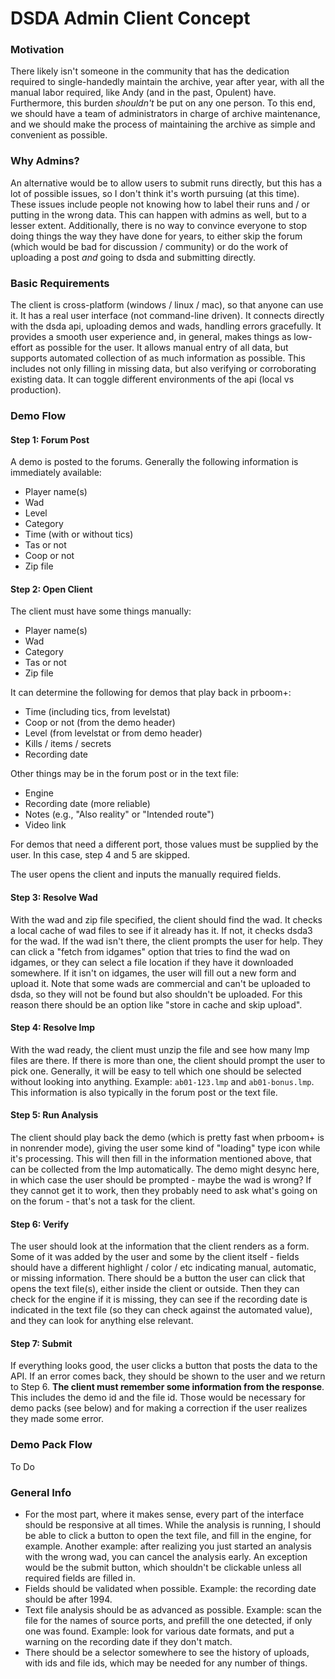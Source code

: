 # DSDA Admin Client Concept

### Motivation
There likely isn't someone in the community that has the dedication required to single-handedly maintain the archive, year after year, with all the manual labor required, like Andy (and in the past, Opulent) have. Furthermore, this burden *shouldn't* be put on any one person. To this end, we should have a team of administrators in charge of archive maintenance, and we should make the process of maintaining the archive as simple and convenient as possible.

### Why Admins?
An alternative would be to allow users to submit runs directly, but this has a lot of possible issues, so I don't think it's worth pursuing (at this time). These issues include people not knowing how to label their runs and / or putting in the wrong data. This can happen with admins as well, but to a lesser extent. Additionally, there is no way to convince everyone to stop doing things the way they have done for years, to either skip the forum (which would be bad for discussion / community) or do the work of uploading a post *and* going to dsda and submitting directly.

### Basic Requirements
The client is cross-platform (windows / linux / mac), so that anyone can use it. It has a real user interface (not command-line driven). It connects directly with the dsda api, uploading demos and wads, handling errors gracefully. It provides a smooth user experience and, in general, makes things as low-effort as possible for the user. It allows manual entry of all data, but supports automated collection of as much information as possible. This includes not only filling in missing data, but also verifying or corroborating existing data. It can toggle different environments of the api (local vs production).

### Demo Flow

#### Step 1: Forum Post
A demo is posted to the forums. Generally the following information is immediately available:

- Player name(s)
- Wad
- Level
- Category
- Time (with or without tics)
- Tas or not
- Coop or not
- Zip file

#### Step 2: Open Client
The client must have some things manually:

- Player name(s)
- Wad
- Category
- Tas or not
- Zip file

It can determine the following for demos that play back in prboom+:

- Time (including tics, from levelstat)
- Coop or not (from the demo header)
- Level (from levelstat or from demo header)
- Kills / items / secrets
- Recording date

Other things may be in the forum post or in the text file:

- Engine
- Recording date (more reliable)
- Notes (e.g., "Also reality" or "Intended route")
- Video link

For demos that need a different port, those values must be supplied by the user. In this case, step 4 and 5 are skipped.

The user opens the client and inputs the manually required fields.

#### Step 3: Resolve Wad
With the wad and zip file specified, the client should find the wad. It checks a local cache of wad files to see if it already has it. If not, it checks dsda3 for the wad. If the wad isn't there, the client prompts the user for help. They can click a "fetch from idgames" option that tries to find the wad on idgames, or they can select a file location if they have it downloaded somewhere. If it isn't on idgames, the user will fill out a new form and upload it. Note that some wads are commercial and can't be uploaded to dsda, so they will not be found but also shouldn't be uploaded. For this reason there should be an option like "store in cache and skip upload".

#### Step 4: Resolve lmp
With the wad ready, the client must unzip the file and see how many lmp files are there. If there is more than one, the client should prompt the user to pick one. Generally, it will be easy to tell which one should be selected without looking into anything. Example: `ab01-123.lmp` and `ab01-bonus.lmp`. This information is also typically in the forum post or the text file.

#### Step 5: Run Analysis
The client should play back the demo (which is pretty fast when prboom+ is in nonrender mode), giving the user some kind of "loading" type icon while it's processing. This will then fill in the information mentioned above, that can be collected from the lmp automatically. The demo might desync here, in which case the user should be prompted - maybe the wad is wrong? If they cannot get it to work, then they probably need to ask what's going on on the forum - that's not a task for the client.

#### Step 6: Verify
The user should look at the information that the client renders as a form. Some of it was added by the user and some by the client itself - fields should have a different highlight / color / etc indicating manual, automatic, or missing information. There should be a button the user can click that opens the text file(s), either inside the client or outside. Then they can check for the engine if it is missing, they can see if the recording date is indicated in the text file (so they can check against the automated value), and they can look for anything else relevant.

#### Step 7: Submit
If everything looks good, the user clicks a button that posts the data to the API. If an error comes back, they should be shown to the user and we return to Step 6. **The client must remember some information from the response**. This includes the demo id and the file id. Those would be necessary for demo packs (see below) and for making a correction if the user realizes they made some error.

### Demo Pack Flow
To Do

### General Info

- For the most part, where it makes sense, every part of the interface should be responsive at all times. While the analysis is running, I should be able to click a button to open the text file, and fill in the engine, for example. Another example: after realizing you just started an analysis with the wrong wad, you can cancel the analysis early. An exception would be the submit button, which shouldn't be clickable unless all required fields are filled in.
- Fields should be validated when possible. Example: the recording date should be after 1994.
- Text file analysis should be as advanced as possible. Example: scan the file for the names of source ports, and prefill the one detected, if only one was found. Example: look for various date formats, and put a warning on the recording date if they don't match.
- There should be a selector somewhere to see the history of uploads, with ids and file ids, which may be needed for any number of things.
